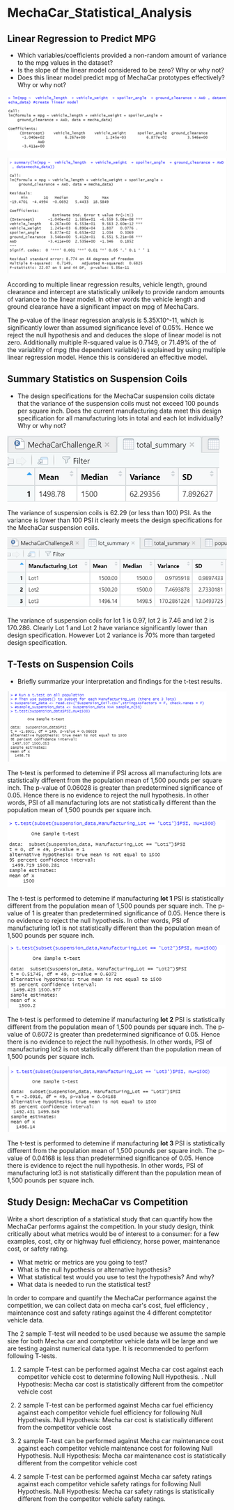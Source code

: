 # MechaCar_Statistical_Analysis

## Linear Regression to Predict MPG
* Which variables/coefficients provided a non-random amount of variance to the mpg values in the dataset?
* Is the slope of the linear model considered to be zero? Why or why not?
* Does this linear model predict mpg of MechaCar prototypes effectively? Why or why not?

![myimage-alt-tag](./Resources/Deliverable1Pic1.png) 

![myimage-alt-tag](./Resources/Deliverable1Pic2.png) 

According to multiple linear regression results, vehicle length, ground clearance and intercept are statistically unlikely to provide random amounts of variance to the linear model. In other words the vehicle length and ground clearance have a significant impact on mpg of MechaCars.

The p-value of the linear regression analysis is 5.35X10^-11, which is significantly lower than assumed significance level of 0.05%. Hence we reject the null hypothesis and and deduces the slope of linear model is not zero.
Additionally multiple R-squared value is 0.7149, or 71.49% of the of the variablity of mpg (the dependent variable) is explained by using multiple linear regression model. Hence this is considered an effecitive model. 


## Summary Statistics on Suspension Coils
* The design specifications for the MechaCar suspension coils dictate that the variance of the suspension coils must not exceed 100 pounds per square inch. Does the current manufacturing data meet this design specification for all manufacturing lots in total and each lot individually? Why or why not?

![myimage-alt-tag](./Resources/Deliverable2Pic1.png) 

The variance of suspension coils is 62.29 (or less than 100) PSI. As the variance is lower than 100 PSI it clearly meets the design specifications for the MechaCar suspension coils. 

![myimage-alt-tag](./Resources/Deliverable2Pic2.png) 

The variance of suspension coils for lot 1 is 0.97, lot 2 is 7.46 and lot 2 is 170.286. Clearly Lot 1 and Lot 2 have variance significantly lower than design specification. However Lot 2 variance is 70% more than targeted design specification. 

## T-Tests on Suspension Coils
* Briefly summarize your interpretation and findings for the t-test results.

![myimage-alt-tag](./Resources/Deliverable3Pic1.png) 

The t-test is performed to detemine if PSI across all manufacturing lots are statistically different from the population mean of 1,500 pounds per square inch. The p-value of 0.06028 is greater than predetermined significance of 0.05. Hence there is no evidence to reject the null hypothesis. In other words, PSI of all manufacturing lots are not statistically different than the population mean of 1,500 pounds per square inch. 

![myimage-alt-tag](./Resources/Deliverable3Pic2.png) 

The t-test is performed to detemine if manufacturing **lot 1** PSI is statistically different from the population mean of 1,500 pounds per square inch. The p-value of 1 is greater than predetermined significance of 0.05. Hence there is no evidence to reject the null hypothesis. In other words, PSI of manufacturing lot1 is not statistically different than the population mean of 1,500 pounds per square inch. 

![myimage-alt-tag](./Resources/Deliverable3Pic3.png) 

The t-test is performed to detemine if manufacturing **lot 2** PSI is statistically different from the population mean of 1,500 pounds per square inch. The p-value of 0.6072 is greater than predetermined significance of 0.05. Hence there is no evidence to reject the null hypothesis. In other words, PSI of manufacturing lot2 is not statistically different than the population mean of 1,500 pounds per square inch. 


![myimage-alt-tag](./Resources/Deliverable3Pic4.png) 

The t-test is performed to detemine if manufacturing **lot 3** PSI is statistically different from the population mean of 1,500 pounds per square inch. The p-value of 0.04168 is less than predetermined significance of 0.05. Hence there is evidence to reject the null hypothesis. In other words, PSI of manufacturing lot3 is not statistically different than the population mean of 1,500 pounds per square inch. 

## Study Design: MechaCar vs Competition
Write a short description of a statistical study that can quantify how the MechaCar performs against the competition. In your study design, think critically about what metrics would be of interest to a consumer: for a few examples, cost, city or highway fuel efficiency, horse power, maintenance cost, or safety rating.
* What metric or metrics are you going to test?
* What is the null hypothesis or alternative hypothesis?
* What statistical test would you use to test the hypothesis? And why?
* What data is needed to run the statistical test?

In order to compare and quantify the MechaCar performance against the competition, we can collect data on mecha car's cost, fuel efficiency , maintenance cost  and safety ratings against the 4 different comptetitor vehicle data.

The 2 sample T-test will needed to be used because we assume the sample size for both Mecha car and comptetitor vehicle data will be large and we are testing against numerical data type. It is recommended to perform following T-tests.

1. 2 sample T-test can be performed against Mecha car cost against each competitor vehicle cost to determine following Null Hypothesis. .
Null Hypothesis: Mecha car cost is statistically different from the competitor vehicle cost 

2. 2 sample T-test can be performed against Mecha car fuel efficiency against each competitor vehicle fuel efficiency for following Null Hypothesis.
Null Hypothesis: Mecha car cost is statistically different from the competitor vehicle cost 

3. 2 sample T-test can be performed against Mecha car maintenance cost against each competitor vehicle maintenance cost  for following Null Hypothesis.
Null Hypothesis: Mecha car maintenance cost is statistically different from the competitor vehicle cost 

4. 2 sample T-test can be performed against Mecha car safety ratings against each competitor vehicle safety ratings for following Null Hypothesis.
Null Hypothesis: Mecha car safety ratings is statistically different from the competitor vehicle safety ratings. 
 
 